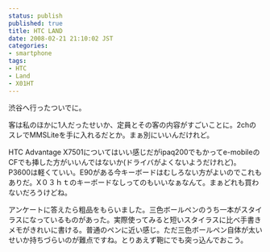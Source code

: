 ```yaml
---
status: publish
published: true
title: HTC LAND
date: 2008-02-21 21:10:02 JST
categories:
- smartphone
tags:
- HTC
- Land
- X01HT
---
```

渋谷へ行ったついでに。

客は私のほかに1人だったせいか、定員とその客の内容がすごいことに。2chのスレでMMSLiteを手に入れるだとか。まぁ別にいいんだけれど。

HTC Advantage X7501についてはいい感じだがipaq200でもかってe-mobileのCFでも挿した方がいいんではないか(ドライバがよくないようだけれど)。P3600は軽くていい。E90がある今キーボードはむしろない方がよいのでこれもありだ。X０３ｈｔのキーボードなしってのもいいなぁなんて。まぁどれも買わないだろうけどね。

アンケートに答えたら粗品をもらいました。三色ボールペンのうち一本がスタイラスになっているものがあった。実際使ってみると短いスタイラスに比べ手書きメモがきれいに書ける。普通のペンに近い感じ。ただ三色ボールペン自体が太いせいか持ちづらいのが難点ですね。とりあえず鞄にでも突っ込んでおこう。
